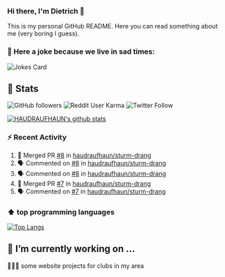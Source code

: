 ### Hi there, I'm Dietrich 👋

This is my personal GitHub README. Here you can read something about me (very boring I guess).

### 🤡 Here a joke because we live in sad times:
![Jokes Card](https://readme-jokes.vercel.app/api)

## :rocket: Stats

 ![GitHub followers](https://img.shields.io/github/followers/HAUDRAUFHAUN?label=GitHub-Followers&logo=GitHub&style=for-the-badge) ![Reddit User Karma](https://img.shields.io/reddit/user-karma/combined/haudraufhaun?logo=reddit&style=for-the-badge) ![Twitter Follow](https://img.shields.io/twitter/follow/haudraufhaun1?color=%231da1f2&logo=twitter&logoColor=%231da1f2&style=for-the-badge)
  
[![HAUDRAUFHAUN's github stats](https://github-readme-stats.vercel.app/api?username=HAUDRAUFHAUN&show_icons=true&theme=vue&hide_border=true)](https://github.com/anuraghazra/github-readme-stats)

### ⚡ Recent Activity

<!--START_SECTION:activity-->
1. 🎉 Merged PR [#8](https://github.com/haudraufhaun/sturm-drang/pull/8) in [haudraufhaun/sturm-drang](https://github.com/haudraufhaun/sturm-drang)
2. 🗣 Commented on [#8](https://github.com/haudraufhaun/sturm-drang/issues/8) in [haudraufhaun/sturm-drang](https://github.com/haudraufhaun/sturm-drang)
3. 🗣 Commented on [#8](https://github.com/haudraufhaun/sturm-drang/issues/8) in [haudraufhaun/sturm-drang](https://github.com/haudraufhaun/sturm-drang)
4. 🎉 Merged PR [#7](https://github.com/haudraufhaun/sturm-drang/pull/7) in [haudraufhaun/sturm-drang](https://github.com/haudraufhaun/sturm-drang)
5. 🗣 Commented on [#7](https://github.com/haudraufhaun/sturm-drang/issues/7) in [haudraufhaun/sturm-drang](https://github.com/haudraufhaun/sturm-drang)
<!--END_SECTION:activity-->

### ⬆️ top programming languages
[![Top Langs](https://github-readme-stats.vercel.app/api/top-langs/?username=HAUDRAUFHAUN&theme=vue&hide_border=true)](https://github.com/anuraghazra/github-readme-stats)

## 🔭 I’m currently working on ...

👨🏻‍💼 some website projects for clubs in my area

